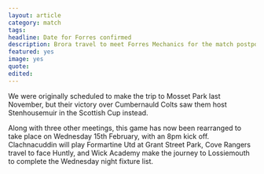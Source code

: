 ```yaml
---
layout: article
category: match
tags:
headline: Date for Forres confirmed
description: Brora travel to meet Forres Mechanics for the match postponed last November.
featured: yes
image: yes
quote:
edited:
---
```

We were originally scheduled to make the trip to Mosset Park last November, but their victory over Cumbernauld Colts saw them host Stenhousemuir in the Scottish Cup instead.

Along with three other meetings, this game has now been rearranged to take place on Wednesday 15th February, with an 8pm kick off. Clachnacuddin will play Formartine Utd at Grant Street Park, Cove Rangers travel to face Huntly, and Wick Academy make the journey to Lossiemouth to complete the Wednesday night fixture list.
